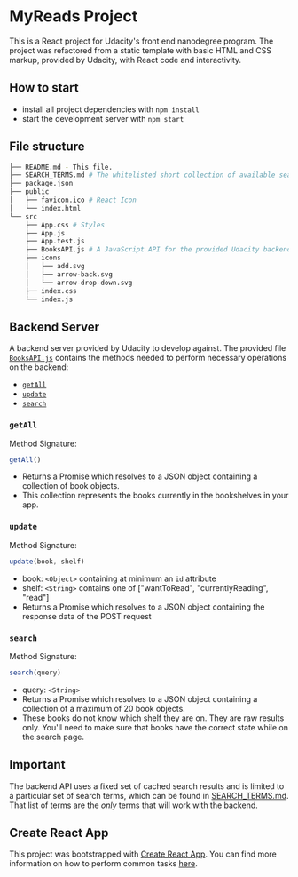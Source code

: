 # MyReads Project

This is a React project for Udacity's front end nanodegree program. The project was refactored from a static template with basic HTML and CSS markup, provided by Udacity, with React code and interactivity.

## How to start

* install all project dependencies with `npm install`
* start the development server with `npm start`

## File structure
```bash
├── README.md - This file.
├── SEARCH_TERMS.md # The whitelisted short collection of available search terms to use with this app.
├── package.json
├── public
│   ├── favicon.ico # React Icon
│   └── index.html
└── src
    ├── App.css # Styles
    ├── App.js
    ├── App.test.js
    ├── BooksAPI.js # A JavaScript API for the provided Udacity backend.
    ├── icons
    │   ├── add.svg
    │   ├── arrow-back.svg
    │   └── arrow-drop-down.svg
    ├── index.css
    └── index.js
```

## Backend Server

A backend server provided by Udacity to develop against. The provided file [`BooksAPI.js`](src/BooksAPI.js) contains the methods needed to perform necessary operations on the backend:

* [`getAll`](#getall)
* [`update`](#update)
* [`search`](#search)

### `getAll`

Method Signature:

```js
getAll()
```

* Returns a Promise which resolves to a JSON object containing a collection of book objects.
* This collection represents the books currently in the bookshelves in your app.

### `update`

Method Signature:

```js
update(book, shelf)
```

* book: `<Object>` containing at minimum an `id` attribute
* shelf: `<String>` contains one of ["wantToRead", "currentlyReading", "read"]
* Returns a Promise which resolves to a JSON object containing the response data of the POST request

### `search`

Method Signature:

```js
search(query)
```

* query: `<String>`
* Returns a Promise which resolves to a JSON object containing a collection of a maximum of 20 book objects.
* These books do not know which shelf they are on. They are raw results only. You'll need to make sure that books have the correct state while on the search page.

## Important
The backend API uses a fixed set of cached search results and is limited to a particular set of search terms, which can be found in [SEARCH_TERMS.md](SEARCH_TERMS.md). That list of terms are the _only_ terms that will work with the backend.

## Create React App

This project was bootstrapped with [Create React App](https://github.com/facebookincubator/create-react-app). You can find more information on how to perform common tasks [here](https://github.com/facebookincubator/create-react-app/blob/master/packages/react-scripts/template/README.md).
